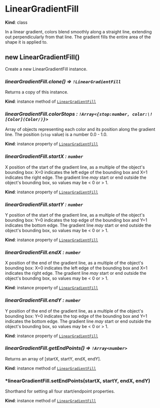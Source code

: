 # LinearGradientFill

**Kind**: class

In a linear gradient, colors blend smoothly along a straight line, extending out perpendicularly from that line. The gradient fills the entire area of the shape it is
applied to.

## new LinearGradientFill()

Create a new LinearGradientFill instance.

### _linearGradientFill.clone() ⇒ `!LinearGradientFill`_

Returns a copy of this instance.

**Kind**: instance method of [`LinearGradientFill`](#LinearGradientFill)

### _linearGradientFill.colorStops : `!Array<{stop:number, color:\![Color](Color/)}>`_

Array of objects representing each color and its position along the gradient line. The position (`stop` value) is a number 0.0 - 1.0.

**Kind**: instance property of [`LinearGradientFill`](#LinearGradientFill)

### _linearGradientFill.startX : `number`_

X position of the start of the gradient line, as a multiple of the object's bounding box: X=0 indicates the left edge of the bounding box and X=1 indicates the right edge.
The gradient line _may_ start or end outside the object's bounding box, so values may be < 0 or > 1.

**Kind**: instance property of [`LinearGradientFill`](#LinearGradientFill)

### _linearGradientFill.startY : `number`_

Y position of the start of the gradient line, as a multiple of the object's bounding box: Y=0 indicates the top edge of the bounding box and Y=1 indicates the bottom edge.
The gradient line _may_ start or end outside the object's bounding box, so values may be < 0 or > 1.

**Kind**: instance property of [`LinearGradientFill`](#LinearGradientFill)

### _linearGradientFill.endX : `number`_

X position of the end of the gradient line, as a multiple of the object's bounding box: X=0 indicates the left edge of the bounding box and X=1 indicates the right edge.
The gradient line _may_ start or end outside the object's bounding box, so values may be < 0 or > 1.

**Kind**: instance property of [`LinearGradientFill`](#LinearGradientFill)

### _linearGradientFill.endY : `number`_

Y position of the end of the gradient line, as a multiple of the object's bounding box: Y=0 indicates the top edge of the bounding box and Y=1 indicates the bottom edge.
The gradient line _may_ start or end outside the object's bounding box, so values may be < 0 or > 1.

**Kind**: instance property of [`LinearGradientFill`](#LinearGradientFill)

### _linearGradientFill.getEndPoints() ⇒ `!Array<number>`_

Returns an array of \[startX, startY, endX, endY\].

**Kind**: instance method of [`LinearGradientFill`](#LinearGradientFill)

### \*linearGradientFill.setEndPoints(startX, startY, endX, endY)

Shorthand for setting all four start/endpoint properties.

**Kind**: instance method of [`LinearGradientFill`](#LinearGradientFill)
